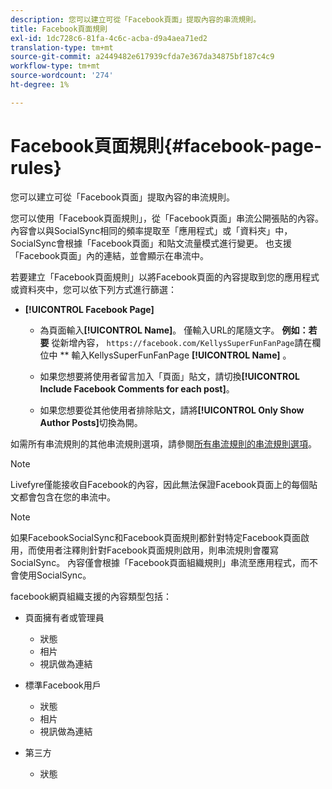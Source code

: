 ```yaml
---
description: 您可以建立可從「Facebook頁面」提取內容的串流規則。
title: Facebook頁面規則
exl-id: 1dc728c6-81fa-4c6c-acba-d9a4aea71ed2
translation-type: tm+mt
source-git-commit: a2449482e617939cfda7e367da34875bf187c4c9
workflow-type: tm+mt
source-wordcount: '274'
ht-degree: 1%

---
```


# Facebook頁面規則{#facebook-page-rules}

您可以建立可從「Facebook頁面」提取內容的串流規則。

您可以使用「Facebook頁面規則」，從「Facebook頁面」串流公開張貼的內容。 內容會以與SocialSync相同的頻率提取至「應用程式」或「資料夾」中，SocialSync會根據「Facebook頁面」和貼文流量模式進行變更。 也支援「Facebook頁面」內的連結，並會顯示在串流中。

若要建立「Facebook頁面規則」以將Facebook頁面的內容提取到您的應用程式或資料夾中，您可以依下列方式進行篩選：

* **[!UICONTROL Facebook Page]**

   * 為頁面輸入&#x200B;**[!UICONTROL Name]**。 僅輸入URL的尾隨文字。 **例如：若要** 從新增內容， `https://facebook.com/KellysSuperFunFanPage`請在欄位中 ** 輸入KellysSuperFunFanPage **[!UICONTROL Name]** 。

   * 如果您想要將使用者留言加入「頁面」貼文，請切換&#x200B;**[!UICONTROL Include Facebook Comments for each post]**。
   * 如果您想要從其他使用者排除貼文，請將&#x200B;**[!UICONTROL Only Show Author Posts]**&#x200B;切換為開。

如需所有串流規則的其他串流規則選項，請參閱[所有串流規則的串流規則選項](../c-streams/c-stream-rule-options-for-all-stream-rules.md#c_stream_rule_options_for_all_stream_rules)。

>[!NOTE]
>
>Livefyre僅能接收自Facebook的內容，因此無法保證Facebook頁面上的每個貼文都會包含在您的串流中。

>[!NOTE]
>
>如果FacebookSocialSync和Facebook頁面規則都針對特定Facebook頁面啟用，而使用者注釋則針對Facebook頁面規則啟用，則串流規則會覆寫SocialSync。 內容僅會根據「Facebook頁面組織規則」串流至應用程式，而不會使用SocialSync。

facebook網頁組織支援的內容類型包括：

* 頁面擁有者或管理員

   * 狀態
   * 相片
   * 視訊做為連結

* 標準Facebook用戶

   * 狀態
   * 相片
   * 視訊做為連結

* 第三方

   * 狀態
